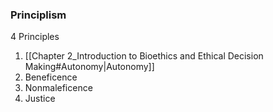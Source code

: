 ### Principlism
4 Principles
1. [[Chapter 2_Introduction to Bioethics and Ethical Decision Making#Autonomy|Autonomy]]
2. Beneficence
3. Nonmaleficence
4. Justice